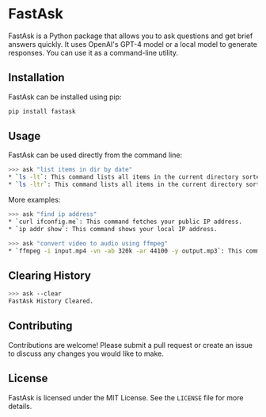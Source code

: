 # FastAsk

FastAsk is a Python package that allows you to ask questions and get brief answers quickly. It uses OpenAI's GPT-4 model or a local model to generate responses. You can use it as a command-line utility.

## Installation


FastAsk can be installed using pip:

```bash
pip install fastask
```

## Usage

FastAsk can be used directly from the command line:

```bash
>>> ask "list items in dir by date"
* `ls -lt`: This command lists all items in the current directory sorted by modification time, newest first.  
* `ls -ltr`: This command lists all items in the current directory sorted by modification time, oldest first.
```

More examples:

```bash
>>> ask "find ip address"
* `curl ifconfig.me`: This command fetches your public IP address.
* `ip addr show`: This command shows your local IP address.
```

```bash
>>> ask "convert video to audio using ffmpeg"
* `ffmpeg -i input.mp4 -vn -ab 320k -ar 44100 -y output.mp3`: This command converts a video file (input.mp4) to an audio file (output.mp3) using ffmpeg.
```

## Clearing History
```bash
>>> ask --clear
FastAsk History Cleared.
```


## Contributing

Contributions are welcome! Please submit a pull request or create an issue to discuss any changes you would like to make.

## License

FastAsk is licensed under the MIT License. See the `LICENSE` file for more details.
